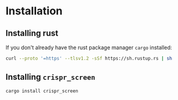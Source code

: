 # Installation


## Installing rust

If you don't already have the rust package manager `cargo` installed:

```bash
curl --proto '=https' --tlsv1.2 -sSf https://sh.rustup.rs | sh
```

## Installing `crispr_screen`

```bash
cargo install crispr_screen
```
